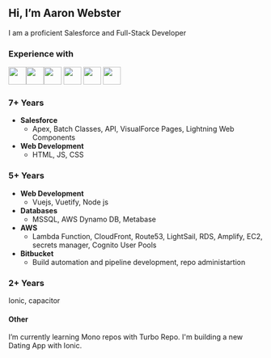 ## Hi, I’m Aaron Webster

I am a proficient Salesforce and  Full-Stack Developer

### Experience with 

<img src="https://user-images.githubusercontent.com/11345149/182182848-abbd8dce-997e-4a43-8621-707630cf7378.png" height="35px"><img src="https://user-images.githubusercontent.com/11345149/182183199-3380a625-58c0-43da-96c3-f92af377d2ee.png" height="35px"><img src="https://user-images.githubusercontent.com/11345149/182181858-521d3823-f40c-4fcf-ae80-073277cc6472.png" height="35px">
<img src="https://user-images.githubusercontent.com/11345149/182185376-d16546ad-28a2-44e2-9715-d82a470a7a7a.png" height="35px"> 
<img src="https://user-images.githubusercontent.com/11345149/182183038-1d940b10-ab4f-45a0-947b-d0edc7c84afb.png" height="35px">
<img src="https://user-images.githubusercontent.com/11345149/182183404-93e10521-5898-4363-96c8-fffe2b3178f3.png" height="35px">

### 7+ Years
- <b>Salesforce</b>
  - Apex, Batch Classes, API, VisualForce Pages, Lightning Web Components
- <b>Web Development</b>
  - HTML, JS, CSS


### 5+ Years
- <b>Web Development</b>
  - Vuejs, Vuetify, Node js
- <b>Databases</b>
  - MSSQL, AWS Dynamo DB, Metabase
- <b>AWS</b>
  - Lambda Function, CloudFront, Route53, LightSail, RDS, Amplify, EC2, secrets manager, Cognito User Pools
- <b>Bitbucket</b>
  - Build automation and pipeline development, repo administartion

### 2+ Years

Ionic, capacitor


#### Other
I’m currently learning Mono repos with Turbo Repo. 
I'm building a new Dating App with Ionic.



<!---
aaronthomaswebster/aaronthomaswebster is a ✨ special ✨ repository because its `README.md` (this file) appears on your GitHub profile.
You can click the Preview link to take a look at your changes.
--->
